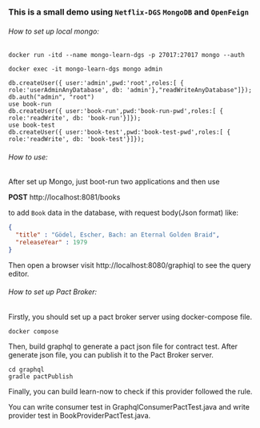 ### This is a small demo using `Netflix-DGS` `MongoDB` and `OpenFeign`

###### How to set up local mongo:

```shell
docker run -itd --name mongo-learn-dgs -p 27017:27017 mongo --auth
```

```shell
docker exec -it mongo-learn-dgs mongo admin
```

```shell
db.createUser({ user:'admin',pwd:'root',roles:[ { role:'userAdminAnyDatabase', db: 'admin'},"readWriteAnyDatabase"]});
db.auth("admin", "root")
use book-run
db.createUser({ user:'book-run',pwd:'book-run-pwd',roles:[ { role:'readWrite', db: 'book-run'}]});
use book-test
db.createUser({ user:'book-test',pwd:'book-test-pwd',roles:[ { role:'readWrite', db: 'book-test'}]});
```

###### How to use:

After set up Mongo, just boot-run two applications and then use

**POST** http://localhost:8081/books

to add `Book` data in the database,
with request body(Json format) like:

```json
{
  "title" : "Gödel, Escher, Bach: an Eternal Golden Braid",
  "releaseYear" : 1979
}
```

Then open a browser visit http://localhost:8080/graphiql to see the query editor.

###### How to set up Pact Broker:

Firstly, you should set up a pact broker server using docker-compose file.

```shell
docker compose
```

Then, build graphql to generate a pact json file for contract test.
After generate json file, you can publish it to the Pact Broker server.

```shell
cd graphql
gradle pactPublish
```

Finally, you can build learn-now to check if this provider followed the rule.

You can write consumer test in GraphqlConsumerPactTest.java and write provider test in BookProviderPactTest.java.